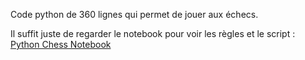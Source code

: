 Code python de 360 lignes qui permet de jouer aux échecs.

Il suffit juste de regarder le notebook pour voir les règles et le script : [Python Chess Notebook](https://github.com/Wartets/Chess-Python/blob/main/Chess.ipynb)
